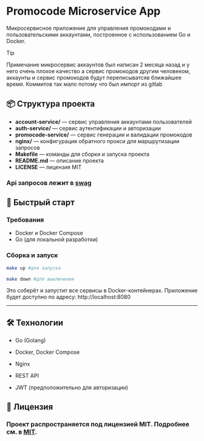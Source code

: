 # Promocode Microservice App

Микросервисное приложение для управления промокодами и пользовательскими аккаунтами, построенное с использованием Go и Docker.



>[!TIP]
> Примечание микросервис аккаунтов был написан 2 месяца назад и у него очень плохое качество а сервис промокодов другим человеком, аккаунты и сервис промокодов будут переписыватсяв ближайшее время.
>Коммитов так мало потому что был импорт из gitlab

## 📦 Структура проекта

- **account-service/** — сервис управления аккаунтами пользователей  
- **auth-service/** — сервис аутентификации и авторизации  
- **promocode-service/** — сервис генерации и валидации промокодов  
- **nginx/** — конфигурация обратного прокси для маршрутизации запросов  
- **Makefile** — команды для сборки и запуска проекта  
- **README.md** — описание проекта  
- **LICENSE** — лицензия MIT  


### Api запросов лежит в [swag](https://github.com/SussyaPusya/Promocode-Microservice-App/tree/main/api/api_endpoints_swag.yml)

## 🚀 Быстрый старт

### Требования

- Docker и Docker Compose
- Go (для локальной разработки)

### Сборка и запуск

```bash
make up #для запуска

make down #для выключения

```

Это соберёт и запустит все сервисы в Docker-контейнерах.
Приложение будет доступно по адресу: http://localhost:8080


----

## 🛠 Технологии
- Go (Golang)

- Docker, Docker Compose

- Nginx

- REST API

- JWT (предположительно для авторизации)



## 📄 Лицензия

### Проект распространяется под лицензией MIT. Подробнее см. в [MIT](https://github.com/SussyaPusya/Promocode-Microservice-App/blob/main/LICENSE).